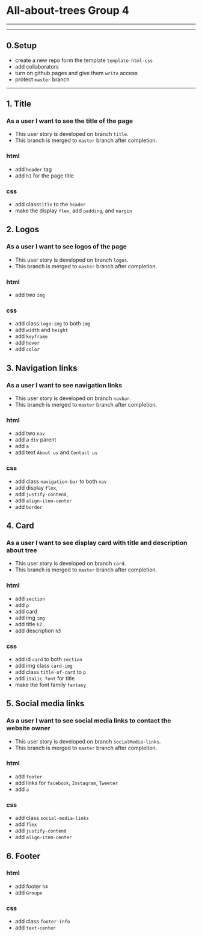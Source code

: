 # All-about-trees Group 4

---

---

## 0.Setup

- create a new repo form the template `template-html-css`
- add collaborators
- turn on github pages and give them `write` access
- protect `master` branch

---

## 1. Title

### As a user I want to see the title of the page

- This user story is developed on branch `title`.
- This branch is merged to `master` branch after completion.

### html

- add `header` tag
- add `h1` for the page title

### css

- add class`title` to the `header`
- make the display `flex`, add `padding`, and `margin`

## 2. Logos

### As a user I want to see logos of the page

- This user story is developed on branch `logos`.
- This branch is merged to `master` branch after completion.

### html

- add two `img`

### css

- add class `logo-img` to both `img`
- add `width` and `height`
- add `keyframe`
- add `hover`
- add `color`

## 3. Navigation links

### As a user I want to see navigation links

- This user story is developed on branch `navbar`.
- This branch is merged to `master` branch after completion.

### html

- add two `nav`
- add a `div` parent
- add `a`
- add text `About us` and `Contact us`

### css

- add class `navigation-bar` to both `nav`
- add display `flex`,
- add `justify-contend`,
- add `align-item-center`
- add `border`

## 4. Card

### As a user I want to see display card with title and description about tree

- This user story is developed on branch `card`.
- This branch is merged to `master` branch after completion.

### html

- add `section`
- add `p`
- add card
- add img `img`
- add title `h2`
- add description `h3`

### css

- add id `card` to both `section`
- add img class `card-img`
- add class `title-of-card` to `p`
- add `italic font` for title
- make the font family `fantasy`

## 5. Social media links

### As a user I want to see social media links to contact the website owner

- This user story is developed on branch `socialMedia-links`.
- This branch is merged to `master` branch after completion.

### html

- add `footer`
- add links for `facebook`, `Instagram`, `Tweeter`
- add `a`

### css

- add class `social-media-links`
- add `flex`
- add `justify-contend`
- add `align-item-center`

## 6. Footer

### html

- add footer `h4`
- add `Groupe`

### css

- add class `footer-info`
- add `text-center`
